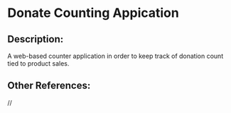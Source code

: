 # Donate Counting Appication

## Description:
A web-based counter application in order to keep track of donation count tied to product sales.

## Other References:
// 
